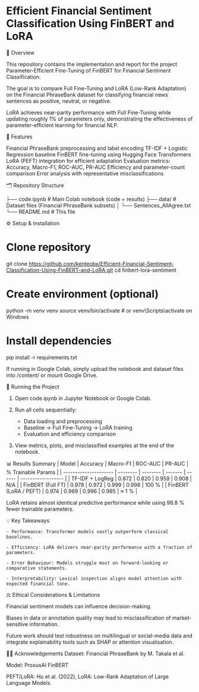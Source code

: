 # Efficient Financial Sentiment Classification Using FinBERT and LoRA
📘 Overview

This repository contains the implementation and report for the project Parameter-Efficient Fine-Tuning of FinBERT for Financial Sentiment Classification.

The goal is to compare Full Fine-Tuning and LoRA (Low-Rank Adaptation) on the Financial PhraseBank dataset for classifying financial news sentences as positive, neutral, or negative.

LoRA achieves near-parity performance with Full Fine-Tuning while updating roughly 1% of parameters only, demonstrating the effectiveness of parameter-efficient learning for financial NLP.

🧠 Features

Financial PhraseBank preprocessing and label encoding
TF-IDF + Logistic Regression baseline
FinBERT fine-tuning using Hugging Face Transformers
LoRA (PEFT) integration for efficient adaptation
Evaluation metrics: Accuracy, Macro-F1, ROC-AUC, PR-AUC
Efficiency and parameter-count comparison
Error analysis with representative misclassifications

🗂️ Repository Structure

├── code.ipynb      # Main Colab notebook (code + results)
├── data/           # Dataset files (Financial PhraseBank subsets)
│   └── Sentences_AllAgree.txt
└── README.md       # This file

⚙️ Setup & Installation
# Clone repository
git clone https://github.com/kenteobx/Efficient-Financial-Sentiment-Classification-Using-FinBERT-and-LoRA.git
cd finbert-lora-sentiment

# Create environment (optional)
python -m venv venv
source venv/bin/activate        # or venv\Scripts\activate on Windows

# Install dependencies
pip install -r requirements.txt

If running in Google Colab, simply upload the notebook and dataset files into /content/ or mount Google Drive.

🚀 Running the Project

1. Open code.ipynb in Jupyter Notebook or Google Colab.
   
2. Run all cells sequentially:
    - Data loading and preprocessing
    - Baseline → Full Fine-Tuning → LoRA training
    - Evaluation and efficiency comparison
  
3. View metrics, plots, and misclassified examples at the end of the notebook.

📊 Results Summary
| Model                 | Accuracy | Macro-F1 | ROC-AUC | PR-AUC | % Trainable Params |
| --------------------- | -------- | -------- | ------- | ------ | ------------------ |
| TF-IDF + LogReg       | 0.872    | 0.820    | 0.959   | 0.908  | N/A                |
| FinBERT (Full FT)     | 0.978    | 0.972    | 0.999   | 0.996  | 100 %              |
| FinBERT (LoRA / PEFT) | 0.974    | 0.969    | 0.996   | 0.985  | ≈ 1 %              |

LoRA retains almost identical predictive performance while using 98.8 % fewer trainable parameters.

💡 Key Takeaways

    - Performance: Transformer models vastly outperform classical baselines.
  
    - Efficiency: LoRA delivers near-parity performance with a fraction of parameters. 
  
    - Error Behaviour: Models struggle most on forward-looking or comparative statements.
  
    - Interpretability: Lexical inspection aligns model attention with expected financial tone.

⚖️ Ethical Considerations & Limitations

Financial sentiment models can influence decision-making.

Biases in data or annotation quality may lead to misclassification of market-sensitive information.

Future work should test robustness on multilingual or social-media data and integrate explainability tools such as SHAP or attention visualisation.


🧑‍💻 Acknowledgements
Dataset: Financial PhraseBank
 by M. Takala et al.

Model: ProsusAI FinBERT

PEFT/LoRA: Hu et al. (2022), LoRA: Low-Rank Adaptation of Large Language Models.
